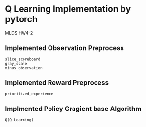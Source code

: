# Q Learning Implementation by pytorch

MLDS HW4-2

## Implemented Observation Preprocess

```
slice_scoreboard
gray_scale
minus_observation
```

## Implemented Reward Preprocess

```
prioritized_experience
```

## Implmented Policy Gragient base Algorithm

```
Q(Q Learning)
```
